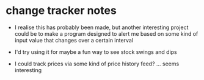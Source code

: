 # change tracker notes

- I realise this has probably been made, but another interesting project could be to make a program designed to alert me based on some kind of input value that changes over a certain interval

- I'd try using it for maybe a fun way to see stock swings and dips

- I could track prices via some kind of price history feed? ... seems interesting
